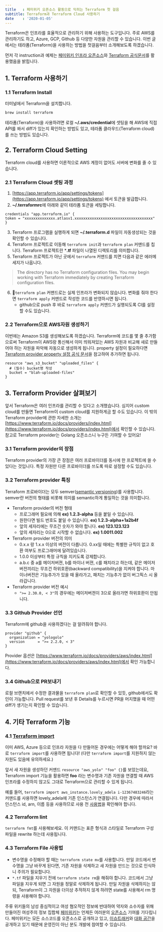 ```yaml
---
title   : 페미위키 오픈소스 활동으로 익히는 Terraform 첫 걸음
subtitle: Terraform과 Terraform Cloud 사용하기
date    : '2020-01-05'
---
```


Terraform은 인프라를 효율적으로 관리하기 위해 사용하는 도구입니다. 주로 AWS를 관리하기도 하고, Azure, GCP, Github 등 다양한 자원을 관리할 수 있습니다. 이번 글에서는 테라폼(Terraform)을 사용하는 방법을 첫걸음부터 소개해보도록 하겠습니다.

먼저 각 instruction과 예제는 [페미위키 인프라 오픈소스](https://github.com/femiwiki/infra/#instructions)와 [Terraform 공식문서](https://www.terraform.io/docs/index.html)를 활용했음을 밝힙니다.

## 1. Terraform 사용하기

### 1.1 Terraform Install

터미널에서 Terraform을 설치합니다.

```bash
brew install terraform
```

테라폼(Terraform)을 사용하려면 로컬 **~/.aws/credential**에 셋팅을 해 AWS에 직접 API를 쏴서 diff가 있는지 확인하는 방법도 있고, 테라폼 클라우드(Terraform cloud)를 쓰는 방법도 있습니다.

## 2. Terraform Cloud Setting

Terraform cloud를 사용하면 이론적으로 AWS 계정이 없어도 서버에 변화를 줄 수 있습니다.

### 2.1 Terraform Cloud 셋팅 과정

1. [https://app.terraform.io/app/settings/tokens](https://app.terraform.io/app/settings/tokens) 에서 토큰을 발급합니다.
2. **~/.terraformrc**에 아래와 같이 테라폼 토큰을 세팅합니다.

```hcl
credentials "app.terraform.io" {
token = "xxxxxxxxxxxxxx.atlasv1.xxxxxxxxxxxxxxxxxxxxxxxxxxxxxxxxxxxx"
}
```

3. Terraform 프로그램을 실행하게 되면 **~/.terraform.d** 파일이 자동생성되는 것을 확인할 수 있습니다.
4. Terraform 프로젝트로 이동해 `terraform init`과 `terraform plan` 커맨드를 칩니다. Terraform 프로젝트란 ***.tf** 파일이 나열된 디렉토리를 의미합니다.
5. Terraform 프로젝트가 아닌 곳에서 `terraform` 커맨드를 치면 다음과 같은 에러메세지가 나옵니다.

> The directory has no Terraform configuration files. You may begin working with Terraform immediately by creating Terraform configuration files.

6. `terraform plan` 커맨드로는 실제 인프라가 변화되지 않습니다. 변화를 줘야 한다면 `terraform apply` 커맨드로 작성한 코드를 반영하시면 됩니다.
    - github으로 push 후 바로 `terraform apply` 커맨드가 실행되도록 CI를 설정할 수도 있습니다.

### 2.2 Terraform으로 AWS자원 생성하기

이번에는 Amazon S3를 생성해보도록 하겠습니다. Terraform에 코드를 몇 줄 추가함으로써 Terraform이 AWS랑 통신해서 이미 띄워져있는 AWS 자원과 비교해 새로 만들어야 하는 자원을 파악해 자동으로 생성하게 됩니다.
property 설정이 필요하다면 [Terraform provider property 설정 공식 문서](https://www.terraform.io/docs/providers/aws/r/s3_bucket.html#argument-reference)을 참고하여 추가하면 됩니다.

```hcl
resource "aws_s3_bucket" "uploaded_files" {
  # (필수) bucket명 작성
  bucket = "blah-uploaded-files"
}
```

## 3. Terraform Provider 살펴보기

앞서 Terraform은 여러 인프라를 관리할 수 있다고 소개했습니다. 심지어 custom cloud를 만들면 Terraform이 custom cloud를 지원하게금 할 수도 있습니다. 이 밖의 Terraform provider에 관한 자세한 소개는 [https://www.terraform.io/docs/providers/index.html](https://www.terraform.io/docs/providers/index.html)에서 확인할 수 있습니다. 참고로 Terraform provider는 Golang 오픈소스니 누구든 기여할 수 있어요!

### 3.1 Terraform provider의 장점

Terraform provider의 가장 큰 장점은 여러 프로바이더를 동시에 한 프로젝트에 쓸 수 있다는 것입니다. 특정 자원만 다른 프로바이더를 쓰도록 따로 설정할 수도 있습니다.

### 3.2 Terraform provider 특징

Terraform 프로바이더는 모두 semver([semantic versioning](https://semver.org/lang/ko/))를 사용합니다. semver란 버전의 형태를 비롯해 의미를 semantic하게 통일하는 것을 의미합니다.

- Terraform provider의 버전 형태
  - 프로그래머 필요에 의해 **ex) 1.2.3-alpha** 등을 붙일 수 있습니다.
  - 원한다면 빌드 번호도 붙일 수 있습니다. **ex) 1.2.3-alpha+1a2b4f**
  - 앞의 세자리에는 무조건 숫자가 와야 합니다. **ex) 123.123.123**
  - 앞의 세자리는 0으로 시작할 수 없습니다. **ex) 1.0011.002**
- Terraform provider 버전의 의미
  - 0.x.x 랑 1.x.x 이상의 버전이 다릅니다. 0.xx일 때에는 특별한 규칙이 없고 호환 여부도 프로그래머에 달려있습니다.
  - 1.0.0 이상부터 특정 규칙을 지키도록 강제합니다.
  - a.b.c 중 a를 메이저버젼, b를 마이너 버젼, c를 패치라고 하는데, 같은 메이저버전끼리는 무조건 하위호환(backward compatibility)을 지켜야 합니다. 마이너버전은 기능추가가 있을 때 올라가고, 패치는 기능추가 없이 버그픽스 시 올라갑니다.
- Terraform provider 버전 예시
  - `">= 2.30.0, < 3"`의 경우에는 메이저버젼이 3으로 올라가면 하위호환이 안됩니다.

### 3.3 Github Provider 선언

Terraform에 github을 사용하겠다는 걸 알려줘야 합니다.

```hcl
provider "github" {
  organization = "yologolo"
  version      = ">= 2.2.0, < 3"
}
```

Provider 옵션은 [https://www.terraform.io/docs/providers/aws/index.html](https://www.terraform.io/docs/providers/aws/index.html)에서 확인 가능합니다.

### 3.4 Github으로 PR보내기

로컬 브랜치에서 수정한 결과물을 `terraform plan`로 확인할 수 있듯, github에서도 확인이 가능합니다.
Pull request를 보낸 후 Details를 누르시면 PR을 머지했을 때 어떤 diff가 생기는지 확인할 수 있습니다.

## 4. 기타 Terraform 기능

### 4.1 [Terraform import](https://www.terraform.io/docs/import/usage.html)

이미 AWS, Azure 등으로 인프라 자원을 다 만들어둔 경우에는 어떻게 해야 할까요? 바로 `terraform import`를 사용하면 됩니다! (다만 `terraform import`를 지원하지 않는 자원도 있음에 유의하세요.)

앞서 새 자원을 생성하던 커맨드 `resource "aws_yolo" "foo" {}`를 보았는데요, Terraform import 기능을 활용하면 **foo** 라는 변수명과 기존 자원을 연결할 때 AWS 인프라를 수정하지 않고도 그대로 Terraform으로 관리할 수 있게 됩니다.

예를 들어, `terraform import aws_instance.lovely_adela i-12367483246`라는 커맨드를 사용하면 lovely_adela에 기존 인스턴스가 연결됩니다. 다만 경우에 따라서 인스턴스 id, arn, 이름 등을 사용하므로 사용 전 [사용법](https://www.terraform.io/docs/providers/aws/r/instance.html#import)을 확인해야 합니다.

### 4.2 Terraform lint

`terraform fmt`를 사용해보세요. 이 커맨드는 표준 형식과 스타일로 Terraform 구성 파일을 rewrite 하는데 사용됩니다.

### 4.3 Terraform File 사용법

- 변수명을 수정해야 할 때는 `terraform state mv`를 사용합니다. 만일 코드에서 변수명을 그냥 바꾸게 된다면, 기존 자원을 삭제하고 새 자원을 만드는 것으로 인식하니 주의가 필요합니다.
- `*.tf` 파일을 지우기 전에 `terraform state rm`을 해줘야 합니다. 코드에서 그냥 파일을 지우게 되면 그 자원을 정말로 삭제하게 됩니다. 만일 자원을 삭제하지는 않되, Terraform이 그 자원을 더이상 추적하지 않게 하려면 state를 사용해서 rm 명령을 사용해야 합니다.

주류 위키들의 남성 중심적이고 여성 혐오적인 정보에 반대하여 약자와 소수자를 위해 만들어진 여성주의 정보 집합체 [페미위키](femiwiki.com)는 언제든 여러분의 [오픈소스](https://github.com/femiwiki/femiwiki) 기여를 기다립니다. 페미위키는 모든 소스코드를 오픈소스로 공개하고 있고, [이슈트래커](https://github.com/femiwiki/femiwiki/issues)와 [대화 공간](https://discord.com/invite/qqdp3tjW?utm_source=Discord%20Widget&utm_medium=Connect)을 공개하고 있기 때문에 운영진이 아닌 분도 개발에 참여할 수 있습니다.
